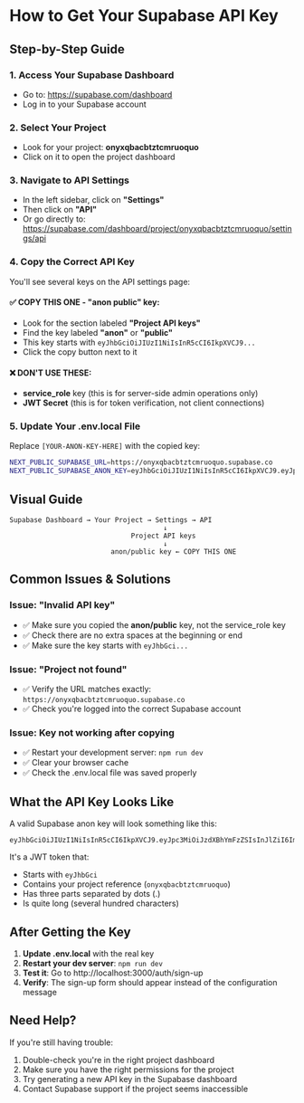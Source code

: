 # How to Get Your Supabase API Key

## Step-by-Step Guide

### 1. Access Your Supabase Dashboard
- Go to: https://supabase.com/dashboard
- Log in to your Supabase account

### 2. Select Your Project
- Look for your project: **onyxqbacbtztcmruoquo**
- Click on it to open the project dashboard

### 3. Navigate to API Settings
- In the left sidebar, click on **"Settings"**
- Then click on **"API"**
- Or go directly to: https://supabase.com/dashboard/project/onyxqbacbtztcmruoquo/settings/api

### 4. Copy the Correct API Key
You'll see several keys on the API settings page:

#### ✅ **COPY THIS ONE** - "anon public" key:
- Look for the section labeled **"Project API keys"**
- Find the key labeled **"anon"** or **"public"**
- This key starts with `eyJhbGciOiJIUzI1NiIsInR5cCI6IkpXVCJ9...`
- Click the copy button next to it

#### ❌ **DON'T USE THESE**:
- **service_role** key (this is for server-side admin operations only)
- **JWT Secret** (this is for token verification, not client connections)

### 5. Update Your .env.local File
Replace `[YOUR-ANON-KEY-HERE]` with the copied key:

```bash
NEXT_PUBLIC_SUPABASE_URL=https://onyxqbacbtztcmruoquo.supabase.co
NEXT_PUBLIC_SUPABASE_ANON_KEY=eyJhbGciOiJIUzI1NiIsInR5cCI6IkpXVCJ9.eyJpc3MiOiJzdXBhYmFzZSIsInJlZiI6Im9ueXhxYmFjYnR6dGNtcnVvcXVvIiwicm9sZSI6ImFub24iLCJpYXQiOjE2XXXXXXXXX
```

## Visual Guide

```
Supabase Dashboard → Your Project → Settings → API
                                      ↓
                              Project API keys
                                      ↓
                         anon/public key ← COPY THIS ONE
```

## Common Issues & Solutions

### Issue: "Invalid API key"
- ✅ Make sure you copied the **anon/public** key, not the service_role key
- ✅ Check there are no extra spaces at the beginning or end
- ✅ Make sure the key starts with `eyJhbGci...`

### Issue: "Project not found"
- ✅ Verify the URL matches exactly: `https://onyxqbacbtztcmruoquo.supabase.co`
- ✅ Check you're logged into the correct Supabase account

### Issue: Key not working after copying
- ✅ Restart your development server: `npm run dev`
- ✅ Clear your browser cache
- ✅ Check the .env.local file was saved properly

## What the API Key Looks Like

A valid Supabase anon key will look something like this:
```
eyJhbGciOiJIUzI1NiIsInR5cCI6IkpXVCJ9.eyJpc3MiOiJzdXBhYmFzZSIsInJlZiI6Im9ueXhxYmFjYnR6dGNtcnVvcXVvIiwicm9sZSI6ImFub24iLCJpYXQiOjE2OTk5OTk5OTksImV4cCI6MjAxNTU3NTk5OX0.XXXXXXXXXXXXXXXXXXXXXXXXXXXXXXXXXXXXXXXXX
```

It's a JWT token that:
- Starts with `eyJhbGci`
- Contains your project reference (`onyxqbacbtztcmruoquo`)
- Has three parts separated by dots (.)
- Is quite long (several hundred characters)

## After Getting the Key

1. **Update .env.local** with the real key
2. **Restart your dev server**: `npm run dev`  
3. **Test it**: Go to http://localhost:3000/auth/sign-up
4. **Verify**: The sign-up form should appear instead of the configuration message

## Need Help?

If you're still having trouble:
1. Double-check you're in the right project dashboard
2. Make sure you have the right permissions for the project
3. Try generating a new API key in the Supabase dashboard
4. Contact Supabase support if the project seems inaccessible